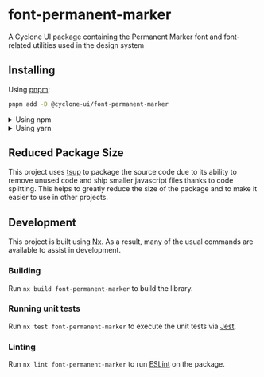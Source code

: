<!-- START header -->
<!-- END header -->

# font-permanent-marker

A Cyclone UI package containing the Permanent Marker font and font-related utilities used in the design system

<!-- START doctoc -->
<!-- END doctoc -->

## Installing

Using [pnpm](http://pnpm.io):

```bash
pnpm add -D @cyclone-ui/font-permanent-marker
```

<details>
  <summary>Using npm</summary>

```bash
npm install -D @cyclone-ui/font-permanent-marker
```

</details>

<details>
  <summary>Using yarn</summary>

```bash
yarn add -D @cyclone-ui/font-permanent-marker
```

</details>

## Reduced Package Size

This project uses [tsup](https://tsup.egoist.dev/) to package the source code due to its ability to remove unused code and ship smaller javascript files thanks to code splitting. This helps to greatly reduce the size of the package and to make it easier to use in other projects.

## Development

This project is built using [Nx](https://nx.dev). As a result, many of the usual commands are available to assist in development.

### Building

Run `nx build font-permanent-marker` to build the library.

### Running unit tests

Run `nx test font-permanent-marker` to execute the unit tests via [Jest](https://jestjs.io).

### Linting

Run `nx lint font-permanent-marker` to run [ESLint](https://eslint.org/) on the package.

<!-- START footer -->
<!-- END footer -->
